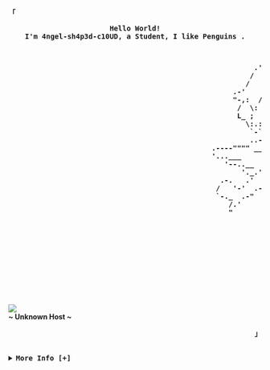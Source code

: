 <!-- 4ngel-sh4p3d-c10UD's Aesthetic GitHub Profile -->
<div align="justify">

<!-- Profile -->
<p align="left"><strong><samp>「</samp></strong></p>
  <p align="center">
    <samp>
      <b>
        Hello World!
      <br>
        I'm 4ngel-sh4p3d-c10UD, a Student, I like Penguins .
        <pre>
                                                                                       _                
                                                            .-""""-""-.              .' ;               
                                                          .'           `.          .'  /                
                                                         /               `-:     .'   /-.               
                                                        /                  ;_  .'   .'  /               
                                                     .-'    .-"-.("-._      7 / /     .'                
                                                     "-,:  /     "--. ; .-,: / :     ')  ___            
                                                      /  \:        _ `:/  ;;:  ;    .'  /   l           
                                                      L_ ;  / _    6`    // ; :    ';.-'   /            
                                                        \:.: :6         ;" :  ;.--""    _ (             
                                                         `-`.    `     j  _;-"       .-" `.\            
                                                         ..--\    -'  / `"        .-"      "            
                                                .----"""" __  '-.___.'         .-"                      
                                                '...___     "":+"             :                         
                                                   '--..__  .'                ;                         
                                                       '._.'                  :                         
                                                  .-.   .'   .-";              \                        
                                                 /   '-'  .-"   :               \                       
                                                 `-._  .-"  bug  ;               `.                     
                                                    /.'          :       c         "-.                  
                                                    "             \                   "-.               
                                                                   \                     ""--.._.-.     
                                                                    `.        . \l-._              "-._ 
                                                                      `.   _._`;-'   ""---...__        l
                                                                       :      l__.-.           """""""" 
                                                                        \     :     \                   
                                                                         `.      .'  \                  
                                                                           `._.-" `.  ;                 
                                                                                    `-'
		</pre>
      </b>
      <br>
        <image src="https://readme-typing-svg.herokuapp.com?font=Iosevka&size=16&color=6791c9&center=true&width=410&height=45&lines=I+code+beautiful+and+aesthetic+programs.">
      <br>
      <b>
        ~ Unknown Host ~
      </b>
    </samp>
  </p>
<p align="right"><strong><samp>」</samp></strong></p>

<br>

<details>
<summary><samp><b>More Info [+]</b></samp></summary>

<h2></h2><br>

<!-- Contact Me -->
<p align="center">
  <samp>
    [<a href="https://twitter.com/">twitter</a>]
    [<a href="https://instagram.com/">instagram</a>]
    [<a href="mailto:4ngel-sh4p3d-c10UD.dev@gmail.com">e-mail</a>]
  </samp>
</p>

<h2></h2><br>

<!-- Profile Views Badge -->
<p align="center">
  <samp>
  <a href="#--------">
    <img src="https://komarev.com/ghpvc/?username=rxyhn&label=Profile+Views&color=grey" alt="profile views" /> 
  </a>
  </samp>
</p>

<!-- Github Trophy -->
<div align="center">
  <table>
    <tr>
      <td><a href="#--------"><img align="center" alt="GitHub Trophy" src="https://github-trophies.vercel.app/?username=4ngel-sh4p3d-c10UD&rank=SECRET,SSS,SS,S,AAA,AA,A&row=2&column=3&margin-w=15&margin-h=15&no-frame=true&theme=nord"></a></td>
    </tr>
  </table>
</div>

<!-- Github Stats -->
<div align="center">
  <table>
    <tr>
      <td><a href="#--------"><img height="137px" align="center" alt="GitHub Stats" src="https://github-readme-stats.vercel.app/api?username=4ngel-sh4p3d-c10UD&count_private=true&show_icons=true&include_all_commits=true&line_height=21&hide_border=true&theme=nord"/></a></td>
      <td><a href="#--------"><img height="137px" align="center" alt="Top Language" src="https://github-readme-stats.vercel.app/api/top-langs/?username=4ngel-sh4p3d-c10UD&layout=compact&line_height=21&hide_border=true&theme=nord"/></a></td>
    </tr>
  </table>
</div>

</details>
</div>
<!--

Here are some ideas to get you started:

- 🔭 I’m currently working on ...
- 🌱 I’m currently learning ...
- 👯 I’m looking to collaborate on ...
- 🤔 I’m looking for help with ...
- 💬 Ask me about ...
- 📫 How to reach me: ...
- 😄 Pronouns: ...
- ⚡ Fun fact: ...
-->


